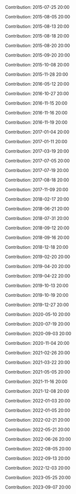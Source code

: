 Contribution: 2015-07-25 20:00

Contribution: 2015-08-05 20:00

Contribution: 2015-08-13 20:00

Contribution: 2015-08-18 20:00

Contribution: 2015-08-20 20:00

Contribution: 2015-09-20 20:00

Contribution: 2015-10-08 20:00

Contribution: 2015-11-28 20:00

Contribution: 2016-05-12 20:00

Contribution: 2016-10-27 20:00

Contribution: 2016-11-15 20:00

Contribution: 2016-11-16 20:00

Contribution: 2016-11-19 20:00

Contribution: 2017-01-04 20:00

Contribution: 2017-01-11 20:00

Contribution: 2017-03-19 20:00

Contribution: 2017-07-05 20:00

Contribution: 2017-07-19 20:00

Contribution: 2017-08-18 20:00

Contribution: 2017-11-09 20:00

Contribution: 2018-02-17 20:00

Contribution: 2018-06-21 20:00

Contribution: 2018-07-31 20:00

Contribution: 2018-09-12 20:00

Contribution: 2018-09-16 20:00

Contribution: 2018-12-18 20:00

Contribution: 2019-02-20 20:00

Contribution: 2019-04-20 20:00

Contribution: 2019-04-22 20:00

Contribution: 2019-10-13 20:00

Contribution: 2019-10-19 20:00

Contribution: 2019-12-27 20:00

Contribution: 2020-05-10 20:00

Contribution: 2020-07-19 20:00

Contribution: 2020-09-03 20:00

Contribution: 2020-11-04 20:00

Contribution: 2021-02-26 20:00

Contribution: 2021-03-22 20:00

Contribution: 2021-05-05 20:00

Contribution: 2021-11-16 20:00

Contribution: 2021-12-08 20:00

Contribution: 2022-01-03 20:00

Contribution: 2022-01-05 20:00

Contribution: 2022-02-21 20:00

Contribution: 2022-05-21 20:00

Contribution: 2022-06-26 20:00

Contribution: 2022-08-05 20:00

Contribution: 2022-09-13 20:00

Contribution: 2022-12-03 20:00

Contribution: 2023-05-25 20:00

Contribution: 2023-09-07 20:00


